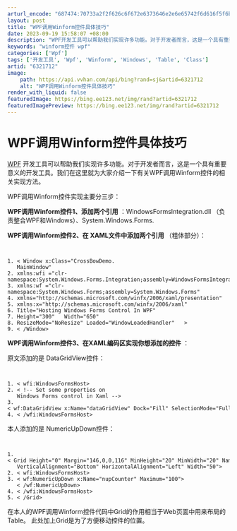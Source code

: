 ```yaml
---
arturl_encode: "687474:70733a2f2f626c6f672e6373646e2e6e65742f6d616f5f6b75:6e2f61727469636c652f64657461696c732f36333231373132"
layout: post
title: "WPF调用Winform控件具体技巧"
date: 2023-09-19 15:58:07 +08:00
description: "WPF开发工具可以帮助我们实现许多功能。对于开发者而言，这是一个具有重要意义的开发工具。我们在这里就"
keywords: "winform控件 wpf"
categories: ['Wpf']
tags: ['开发工具', 'Wpf', 'Winform', 'Windows', 'Table', 'Class']
artid: "6321712"
image:
    path: https://api.vvhan.com/api/bing?rand=sj&artid=6321712
    alt: "WPF调用Winform控件具体技巧"
render_with_liquid: false
featuredImage: https://bing.ee123.net/img/rand?artid=6321712
featuredImagePreview: https://bing.ee123.net/img/rand?artid=6321712
---
```


# WPF调用Winform控件具体技巧

[WPF](http://developer.51cto.com/art/200809/88207.htm)
开发工具可以帮助我们实现许多功能。对于开发者而言，这是一个具有重要意义的开发工具。我们在这里就为大家介绍一下有关WPF调用Winform控件的相关实现方法。

WPF调用Winform控件实现主要分三步：

**WPF调用Winform控件1、添加两个引用**
：WindowsFormsIntegration.dll （负责整合WPF和Windows）、System.Windows.Forms.

**WPF调用Winform控件2、在 XAML文件中添加两个引用**
（粗体部分）：

```


1. < Window x:Class="CrossBowDemo.  
   MainWindow"
2. xmlns:wfi ="clr-namespace:System.Windows.Forms.Integration;assembly=WindowsFormsIntegration"
3. xmlns:wf ="clr-namespace:System.Windows.Forms;assembly=System.Windows.Forms"
4. xmlns="http://schemas.microsoft.com/winfx/2006/xaml/presentation"
5. xmlns:x="http://schemas.microsoft.com/winfx/2006/xaml"
6. Title="Hosting Windows Forms Control In WPF"
7. Height="300"   Width="650"
8. ResizeMode="NoResize" Loaded="WindowLoadedHandler"   >
9. < /Window>

```

**WPF调用Winform控件3、在XAML编码区实现你想添加的控件**
：

原文添加的是 DataGridView控件：

```


1. < wfi:WindowsFormsHost>
2. < !-- Set some properties on   
   Windows Forms control in Xaml -->
3. < wf:DataGridView x:Name="dataGridView" Dock="Fill" SelectionMode="FullRowSelect"/>
4. < /wfi:WindowsFormsHost>

```

本人添加的是 NumericUpDown控件：

```


1. < Grid Height="0" Margin="146,0,0,116" MinHeight="20" MinWidth="20" Name="grid1"   
   VerticalAlignment="Bottom" HorizontalAlignment="Left" Width="50">
2. < wfi:WindowsFormsHost>
3. < wf:NumericUpDown x:Name="nupCounter" Maximum="100">  
   < /wf:NumericUpDown>
4. < /wfi:WindowsFormsHost>
5. < /Grid>

```

在本人的WPF调用Winform控件代码中Grid的作用相当于Web页面中用来布局的Table。 此处加上Grid是为了方便移动控件的位置。
